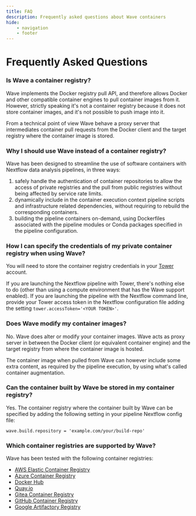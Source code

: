 ```yaml
---
title: FAQ
description: Frequently asked questions about Wave containers
hide:
    - navigation
    - footer
---
```


# Frequently Asked Questions

### Is Wave a container registry?

Wave implements the Docker registry pull API, and therefore allows Docker and other compatible
container engines to pull container images from it. However, strictly speaking it's not a container registry
because it does not store container images, and it's not possible to push image into it.

From a technical point of view Wave behave a proxy server that intermediates container pull requests from
the Docker client and the target registry where the container image is stored.

### Why I should use Wave instead of a container registry?

Wave has been designed to streamline the use of software containers with Nextflow data analysis pipelines, in three ways:

1. safely handle the authentication of container repositories to allow the access of private registries and the pull from public registries without being affected by service rate limits.
2. dynamically include in the container execution context pipeline scripts and infrastructure related dependencies, without requiring to rebuild the corresponding containers.
3. building the pipeline containers on-demand, using Dockerfiles associated with the pipeline modules or Conda packages specified in the pipeline configuration.

### How I can specify the credentials of my private container registry when using Wave?

You will need to store the container registry credentials in your [Tower](https://tower.nf/) account.

If you are launching the Nextflow pipeline with Tower, there's nothing else to do (other than using a compute environment that has the Wave support enabled).
If you are launching the pipeline with the Nextflow command line, provide your Tower access token in the Nextflow configuration
file adding the setting `tower.accessToken='<YOUR TOKEN>'`.

### Does Wave modify my container images?

No. Wave does alter or modify your container images. Wave acts as proxy server
in between the Docker client (or equivalent container engine) and the target registry
from where the container image is hosted.

The container image when pulled from Wave can however include some extra content,
as required by the pipeline execution, by using what's called container augmentation.

### Can the container built by Wave be stored in my container registry?

Yes. The container registry where the container built by Wave can be specified
by adding the following setting in your pipeline Nextflow config file:

```
wave.build.repository = 'example.com/your/build-repo'
```

### Which container registries are supported by Wave?

Wave has been tested with the following container registries:

-   [AWS Elastic Container Registry](https://aws.amazon.com/ecr/)
-   [Azure Container Registry](https://azure.microsoft.com/en-us/products/container-registry)
-   [Docker Hub](https://hub.docker.com/)
-   [Quay.io](https://quay.io/)
-   [Gitea Container Registry](https://docs.gitea.io/en-us/packages/container/)
-   [GitHub Container Registry](https://github.blog/2020-09-01-introducing-github-container-registry/)
-   [Google Artifactory Registry](https://cloud.google.com/artifact-registry)
